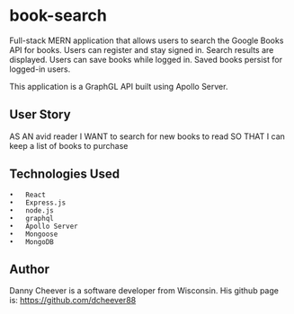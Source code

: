# book-search
Full-stack MERN application that allows users to search the Google Books API for books. Users can register and stay signed in. Search results are displayed. Users can save books while logged in. Saved books persist for logged-in users.

This application is a GraphGL API built using Apollo Server.

## User Story
AS AN avid reader I WANT to search for new books to read SO THAT I can keep a list of books to purchase

## Technologies Used
	•	React
	•	Express.js
	•	node.js
	•	graphql
	•	Apollo Server
	•	Mongoose
	•	MongoDB

## Author
Danny Cheever is a software developer from Wisconsin. His github page is: https://github.com/dcheever88
